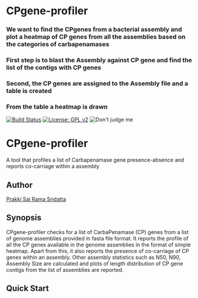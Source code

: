 # CPgene-profiler
### We want to find the CPgenes from a bacterial assembly and plot a heatmap of CP genes from all the assemblies based on the categories of carbapenamases
### First step is to blast the Assembly against CP gene and find the list of the contigs with CP genes
### Second, the CP genes are assigned to the Assembly file and a table is created
### From the table a heatmap is drawn

[![Build Status](https://travis-ci.org/tseemann/snippy.svg?branch=master)]()
[![License: GPL v2](https://img.shields.io/badge/License-GPL%20v2-blue.svg)]()
![Don't judge me](https://img.shields.io/badge/Language-Perl_5-steelblue.svg)

# CPgene-profiler
A tool that profiles a list of Carbapenamase gene presence-absence and reports co-carriage within a assembly

## Author
[Prakki Sai Rama Sridatta](https://twitter.com/prakki_rama)

## Synopsis

CPgene-profiler checks for a list of CarbaPenamase (CP) genes from a list of genome assemblies
provided in fasta file format. It reports the profile of all the CP genes available in the genome assemblies 
in the format of simple heatmap. Apart from this, it also reports the presence of co-carriage of CP genes 
within an assembly. Other assembly statistics such as N50, N90, Assembly Size are calculated and plots of 
length distribution of CP gene contigs from the list of assemblies are reported.

## Quick Start
